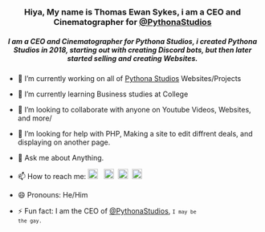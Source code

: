 <h3 align="center">Hiya, My name is Thomas Ewan Sykes, i am a CEO and Cinematographer for <a href="https://g9.yt/psgh">@PythonaStudios</a></h3>
<h5 align="center">I am a CEO and Cinematographer for Pythona Studios, i created Pythona Studios in 2018, starting out with creating Discord bots, but then later started selling and creating Websites.</h5>



- 🔭 I’m currently working on all of <a href="https://pyst.me/go/psmain">Pythona Studios</a> Websites/Projects
- 🌱 I’m currently learning Business studies at College
- 👯 I’m looking to collaborate with anyone on Youtube Videos, Websites, and more/
- 🤔 I’m looking for help with PHP, Making a site to edit diffrent deals, and displaying on another page.
- 💬 Ask me about Anything.
- 📫 How to reach me: <a href="https://tom-sykes.co.uk/go/tw" class="twitter"><img src="https://assets.pythonastudios.gb.net/pythonastudios/img/team/twitter.ico" width="20px" height="20px"></a> &nbsp;
                            <a href="mailto:tom@pythonastudios.com" class="email"><img src="https://assets.pythonastudios.gb.net/pythonastudios/img/team/email.png" width="20px" height="20px"></a>&nbsp;
                            <a href="https://tom-sykes.co.uk/go/ig" class="instagram"><img src="https://assets.pythonastudios.gb.net/pythonastudios/img/team/instagram.png" width="20px" height="20px"></a>&nbsp;
                            <a href="https://tom-sykes.co.uk/go/discord" class="discord"><img src="https://assets.pythonastudios.gb.net/pythonastudios/img/team/discord.ico" width="20px" height="20px"></a>

- 😄 Pronouns: He/Him
- ⚡ Fun fact: I am the CEO of <a href="https://g9.yt/psgh">@PythonaStudios</a>, <small><code>I may be the gay.</code></small>

